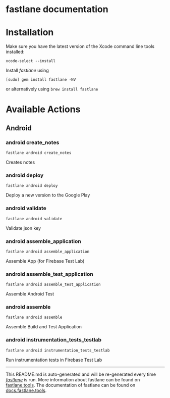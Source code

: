 fastlane documentation
================
# Installation

Make sure you have the latest version of the Xcode command line tools installed:

```
xcode-select --install
```

Install _fastlane_ using
```
[sudo] gem install fastlane -NV
```
or alternatively using `brew install fastlane`

# Available Actions
## Android
### android create_notes
```
fastlane android create_notes
```
Creates notes
### android deploy
```
fastlane android deploy
```
Deploy a new version to the Google Play
### android validate
```
fastlane android validate
```
Validate json key
### android assemble_application
```
fastlane android assemble_application
```
Assemble App (for Firebase Test Lab)
### android assemble_test_application
```
fastlane android assemble_test_application
```
Assemble Android Test
### android assemble
```
fastlane android assemble
```
Assemble Build and Test Application
### android instrumentation_tests_testlab
```
fastlane android instrumentation_tests_testlab
```
Run instrumentation tests in Firebase Test Lab

----

This README.md is auto-generated and will be re-generated every time [_fastlane_](https://fastlane.tools) is run.
More information about fastlane can be found on [fastlane.tools](https://fastlane.tools).
The documentation of fastlane can be found on [docs.fastlane.tools](https://docs.fastlane.tools).
